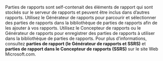 Parties de rapports sont self\-contenait des éléments de rapport qui sont stockés sur le serveur de rapports et peuvent être inclus dans d’autres rapports. Utilisez le Générateur de rapports pour parcourir et sélectionner des parties de rapports dans la bibliothèque de parties de rapports afin de les ajouter à vos rapports. Utilisez le Concepteur de rapports ou le Générateur de rapports pour enregistrer des parties de rapports à utiliser dans la bibliothèque de parties de rapports. Pour plus d’informations, consultez **parties de rapport \(le Générateur de rapports et SSRS\)**  et **parties de rapport dans le Concepteur de rapports \(SSRS\)**  sur le site Web Microsoft.com.
